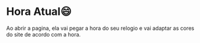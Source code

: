 # Hora Atual:smile:
Ao abrir a pagina, ela vai pegar a hora do seu relogio
e vai adaptar as cores do site de acordo com a hora.
